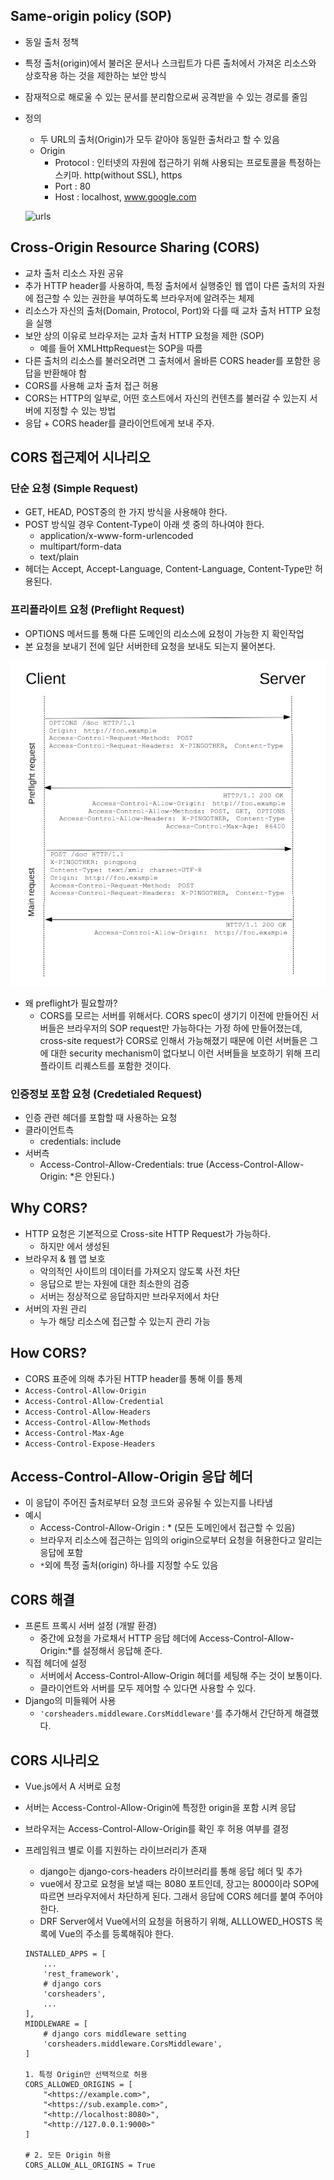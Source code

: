 ## Same-origin policy (SOP)

- 동일 출처 정책
- 특정 출처(origin)에서 불러온 문서나 스크립트가 다른 출처에서 가져온 리소스와 상호작용 하는 것을 제한하는 보안 방식
- 잠재적으로 해로울 수 있는 문서를 분리함으로써 공격받을 수 있는 경로를 줄임
- 정의
    - 두 URL의 출처(Origin)가 모두 같아야 동일한 출처라고 할 수 있음
    - Origin
      - Protocol : 인터넷의 자원에 접근하기 위해 사용되는 프로토콜을 특정하는 스키마. http(without SSL), https
      - Port : 80
      - Host : localhost, www.google.com
    
    ![urls](cors.assets/urls.png)

## Cross-Origin Resource Sharing (CORS)

- 교차 출처 리소스 자원 공유
- 추가 HTTP header를 사용하여, 특정 출처에서 실행중인 웹 앱이 다른 출처의 자원에 접근할 수 있는 권한을 부여하도록 브라우저에 알려주는 체제
- 리소스가 자신의 출처(Domain, Protocol, Port)와 다를 때 교차 출처 HTTP 요청을 실행
- 보안 상의 이유로 브라우저는 교차 출처 HTTP 요청을 제한 (SOP)
    - 예를 들어 XMLHttpRequest는 SOP을 따름
- 다른 출처의 리소스를 불러오려면 그 출처에서 올바른 CORS header를 포함한 응답을 반환해야 함
- CORS를 사용해 교차 출처 접근 허용
- CORS는 HTTP의 일부로, 어떤 호스트에서 자신의 컨텐츠를 불러갈 수 있는지 서버에 지정할 수 있는 방법
- 응답 + CORS header를 클라이언트에게 보내 주자.

## CORS 접근제어 시나리오

###  단순 요청 (Simple Request)

- GET, HEAD, POST중의 한 가지 방식을 사용해야 한다.
- POST 방식일 경우 Content-Type이 아래 셋 중의 하나여야 한다.
  - application/x-www-form-urlencoded
  - multipart/form-data
  - text/plain
- 헤더는 Accept, Accept-Language, Content-Language, Content-Type만 허용된다.

### 프리플라이트 요청 (Preflight Request)

- OPTIONS 메서드를 통해 다른 도메인의 리소스에 요청이 가능한 지 확인작업
- 본 요청을 보내기 전에 일단 서버한테 요청을 보내도 되는지 물어본다.

![image-20210629004121557](cors.assets/image-20210629004121557.png)

- 왜 preflight가 필요할까?
  - CORS를 모르는 서버를 위해서다. CORS spec이 생기기 이전에 만들어진 서버들은 브라우저의 SOP request만 가능하다는 가정 하에 만들어졌는데, cross-site request가 CORS로 인해서 가능해졌기 때문에 이런 서버들은 그에 대한 security mechanism이 없다보니 이런 서버들을 보호하기 위해 프리플라이트 리퀘스트를 포함한 것이다.

### 인증정보 포함 요청 (Credetialed Request)

- 인증 관련 헤더를 포함할 때 사용하는 요청
- 클라이언트측 
  - credentials: include
- 서버측
  - Access-Control-Allow-Credentials: true (Access-Control-Allow-Origin: *은 안된다.)

## Why CORS?

- HTTP 요청은 기본적으로 Cross-site HTTP Request가 가능하다.
    - 하지만 <script></script> 에서 생성된 
- 브라우저 & 웹 앱 보호
    - 악의적인 사이트의 데이터를 가져오지 않도록 사전 차단
    - 응답으로 받는 자원에 대한 최소한의 검증
    - 서버는 정상적으로 응답하지만 브라우저에서 차단
- 서버의 자원 관리
    - 누가 해당 리소스에 접근할 수 있는지 관리 가능

## How CORS?

- CORS 표준에 의해 추가된 HTTP header를 통해 이를 통제
- `Access-Control-Allow-Origin`
- `Access-Control-Allow-Credential`
- `Access-Control-Allow-Headers`
- `Access-Control-Allow-Methods`
- `Access-Control-Max-Age`
- `Access-Control-Expose-Headers`

## Access-Control-Allow-Origin 응답 헤더

- 이 응답이 주어진 출처로부터 요청 코드와 공유될 수 있는지를 나타냄
- 예시
    - Access-Control-Allow-Origin : * (모든 도메인에서 접근할 수 있음)
    - 브라우저 리소스에 접근하는 임의의 origin으로부터 요청을 허용한다고 알리는 응답에 포함
    - `*`외에 특정 출처(origin) 하나를 지정할 수도 있음

## CORS 해결

- 프론트 프록시 서버 설정 (개발 환경)
  - 중간에 요청을 가로채서 HTTP 응답 헤더에 Access-Control-Allow-Origin:*를 설정해서 응답해 준다.
- 직접 헤더에 설정
  - 서버에서 Access-Control-Allow-Origin 헤더를 세팅해 주는 것이 보통이다.
  - 클라이언트와 서버를 모두 제어할 수 있다면 사용할 수 있다.
- Django의 미들웨어 사용
  - `'corsheaders.middleware.CorsMiddleware'`를 추가해서 간단하게 해결했다.

## CORS 시나리오

- Vue.js에서 A 서버로 요청
- 서버는 Access-Control-Allow-Origin에 특정한 origin을 포함 시켜 응답
- 브라우저는 Access-Control-Allow-Origin를 확인 후 허용 여부를 결정
- 프레임워크 별로 이를 지원하는 라이브러리가 존재
    - django는 django-cors-headers 라이브러리를 통해 응답 헤더 및 추가
    - vue에서 장고로 요청을 보낼 때는 8080 포트인데, 장고는 8000이라 SOP에 따르면 브라우저에서 차단하게 된다.
    그래서 응답에 CORS 헤더를 붙여 주어야 한다.
    - DRF Server에서 Vue에서의 요청을 허용하기 위해, ALLLOWED_HOSTS 목록에 Vue의 주소를 등록해줘야 한다.

    ```
    INSTALLED_APPS = [
    	...
        'rest_framework',
        # django cors
        'corsheaders',
        ...
    ],
    MIDDLEWARE = [
        # django cors middleware setting
        'corsheaders.middleware.CorsMiddleware',
    ]
    
    1. 특정 Origin만 선택적으로 허용
    CORS_ALLOWED_ORIGINS = [
        "<https://example.com>",
        "<https://sub.example.com>",
        "<http://localhost:8080>",
        "<http://127.0.0.1:9000>"
    ]
    
    # 2. 모든 Origin 허용
    CORS_ALLOW_ALL_ORIGINS = True
    
    ```
